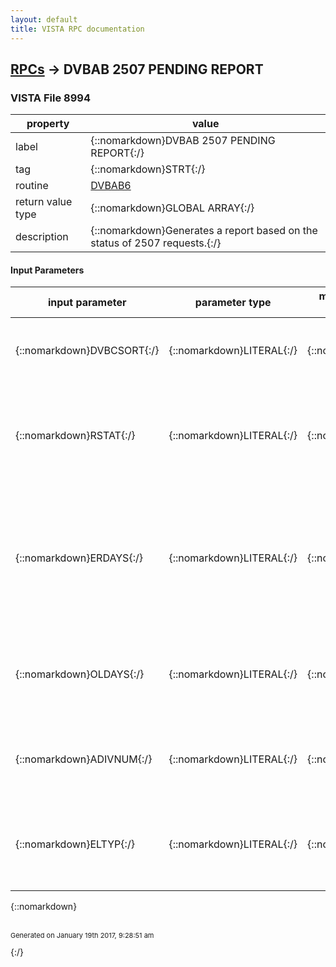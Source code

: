 ```yaml
---
layout: default
title: VISTA RPC documentation
---
```




## [RPCs](TableOfContent.md) &#8594; DVBAB 2507 PENDING REPORT 



### VISTA File 8994 


 property | value 
--- | --- 
 label | {::nomarkdown}DVBAB 2507 PENDING REPORT{:/}
 tag | {::nomarkdown}STRT{:/}
 routine | [DVBAB6](http://code.osehra.org/dox/Routine_DVBAB6_source.html)
 return value type | {::nomarkdown}GLOBAL ARRAY{:/}
 description | {::nomarkdown}Generates a report based on the status of 2507 requests.{:/}

#### Input Parameters

| input parameter | parameter type | maximum data length | required | description | 
| --- | --- | --- | --- | --- | 
| {::nomarkdown}DVBCSORT{:/} | {::nomarkdown}LITERAL{:/} | {::nomarkdown}1{:/} | {::nomarkdown}true{:/} | {::nomarkdown}This is  the status.  Valid choices are: A (age), S (status), V (veteranname), or R (routing location).{:/} | 
| {::nomarkdown}RSTAT{:/} | {::nomarkdown}LITERAL{:/} | {::nomarkdown}1{:/} | {::nomarkdown}true{:/} | {::nomarkdown}This is the Request Status.  Valid choices are: A (all), P (pending), N(new), or T (transcribed).  If DVBCSORT=A,S, or V - RSTAT cannot be null.{:/} | 
| {::nomarkdown}ERDAYS{:/} | {::nomarkdown}LITERAL{:/} | {::nomarkdown}3{:/} | {::nomarkdown}true{:/} | {::nomarkdown}If DVBCSORT = A (age) this must be the earliest age to start with (ie. 30days old).  This goes with the next variable OLDAYS which is the oldestage (ie. 1 day old and cannot be 0).  ERDAYS must be < OLDAYS{:/} | 
| {::nomarkdown}OLDAYS{:/} | {::nomarkdown}LITERAL{:/} | {::nomarkdown}3{:/} | {::nomarkdown}true{:/} | {::nomarkdown}This is the Oldest age (ie 1 day) if DVBCSORT=A (age).  This goes withERDAYS (earliest age - ie 30 days).  ERDAYS must be < OLDAYS{:/} | 
| {::nomarkdown}ADIVNUM{:/} | {::nomarkdown}LITERAL{:/} | {::nomarkdown}3{:/} | {::nomarkdown}true{:/} | {::nomarkdown}This is the regional office number - this is required only if DVBCSORT=R,otherwise send as null.{:/} | 
| {::nomarkdown}ELTYP{:/} | {::nomarkdown}LITERAL{:/} | {::nomarkdown}1{:/} | {::nomarkdown}true{:/} | {::nomarkdown}This is the elapsed time.  Values are C (calendar days - default) or W(workdays).  If DVBCSORT=A,S, or V - this must not be null.{:/} | 

{::nomarkdown} <br/><br/><p style="font-size: 11px">Generated on January 19th 2017, 9:28:51 am</p>{:/}